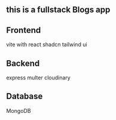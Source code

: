 this is a fullstack Blogs app
-----------------------------

Frontend
---------
vite with react
shadcn
tailwind ui


Backend
----------
express
multer
cloudinary

Database 
-----------
MongoDB
